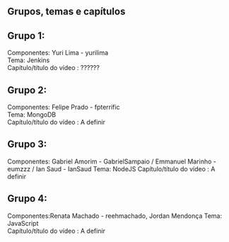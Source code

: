 Grupos, temas e capítulos
--------------------------
Grupo 1:   
---------  
Componentes: Yuri Lima - yurilima    
Tema: Jenkins  
Capítulo/título do vídeo : ??????  

Grupo 2:   
---------  
Componentes: Felipe Prado - fpterrific  
Tema: MongoDB  
Capítulo/título do vídeo : A definir  

Grupo 3:   
---------  
Componentes: Gabriel Amorim - GabrielSampaio / Emmanuel Marinho - eumzzz / Ian Saud - IanSaud
Tema: NodeJS
Capítulo/título do vídeo : A definir  

Grupo 4:   
---------  
Componentes:Renata Machado - reehmachado, Jordan Mendonça 
Tema: JavaScript  
Capítulo/título do vídeo : A definir  
